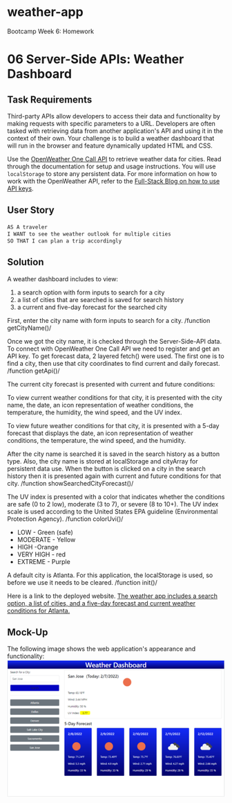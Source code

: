 # weather-app
Bootcamp Week 6: Homework
# 06 Server-Side APIs: Weather Dashboard

## Task Requirements

Third-party APIs allow developers to access their data and functionality by making requests with specific parameters to a URL. Developers are often tasked with retrieving data from another application's API and using it in the context of their own. Your challenge is to build a weather dashboard that will run in the browser and feature dynamically updated HTML and CSS.

Use the [OpenWeather One Call API](https://openweathermap.org/api/one-call-api) to retrieve weather data for cities. Read through the documentation for setup and usage instructions. You will use `localStorage` to store any persistent data. For more information on how to work with the OpenWeather API, refer to the [Full-Stack Blog on how to use API keys](https://coding-boot-camp.github.io/full-stack/apis/how-to-use-api-keys).

## User Story
```
AS A traveler
I WANT to see the weather outlook for multiple cities
SO THAT I can plan a trip accordingly
```
## Solution

A weather dashboard includes to view:
 1. a search option with form inputs to search for a city  
 2. a list of cities that are searched is saved for search history 
 3. a current and five-day forecast for the searched city

First, enter the city name with form inputs to search for a city. /function getCityName()/

Once we got the city name, it is checked through the Server-Side-API data. To connect with OpenWeather One Call API we need to register and get an API key. To get forecast data, 2 layered fetch() were used. The first one is to find a city, then use that city coordinates to find current and daily forecast. /function getApi()/

The current city forecast is presented with current and future conditions:

To view current weather conditions for that city, it is presented with the city name, the date, an icon representation of weather conditions, the temperature, the humidity, the wind speed, and the UV index.

To view future weather conditions for that city, it is presented with a 5-day forecast that displays the date, an icon representation of weather conditions, the temperature, the wind speed, and the humidity.

After the city name is searched it is saved in the search history as a button type. Also, the city name is stored at localStorage and cityArray for persistent data use. When the button is clicked on a city in the search history then it is presented again with current and future conditions for that city. /function showSearchedCityForecast()/

The UV index is presented with a color that indicates whether the conditions are safe (0 to 2 low), moderate (3 to 7), or severe (8 to 10+). The UV index scale is used according to the United States EPA guideline (Environmental Protection Agency). /function colorUvi()/

- LOW - Green (safe)
- MODERATE - Yellow
- HIGH -Orange
- VERY HIGH - red
- EXTREME - Purple

A default city is Atlanta. For this application, the localStorage is used, so before we use it needs to be cleared.  /function init()/

Here is a link to the deployed website. [The weather app includes a search option, a list of cities, and a five-day forecast and current weather conditions for Atlanta.](https://nara1469.github.io/weather-app/)

## Mock-Up

The following image shows the web application's appearance and functionality:
![The default city is for Atlanta.](./assets/images/weather-dashboard.png)